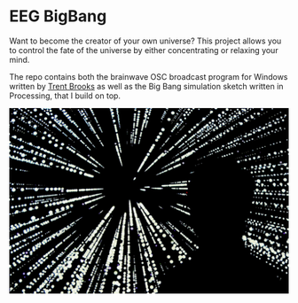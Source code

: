 
# EEG BigBang
Want to become the creator of your own universe? This project allows you to control the fate of the universe by either concentrating or relaxing your mind.

The repo contains both the brainwave OSC broadcast program for Windows written by [Trent Brooks](https://github.com/trentbrooks/BrainWaveOSC) as well as the Big Bang simulation  sketch written in Processing, that I build on top.

![alt text](img/BB.JPG)

